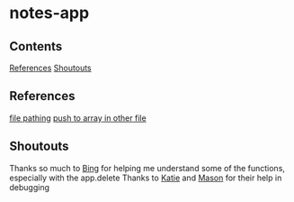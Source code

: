 # notes-app

## Contents
[References](#references)
[Shoutouts](#shoutouts)

## References
[file pathing](https://stackoverflow.com/questions/31504798/using-express-js-to-serve-html-file-along-with-scripts-css-and-images/31505061)
[push to array in other file](https://stackoverflow.com/questions/61473968/how-to-push-object-inside-an-array-while-writing-to-a-file-in-node-js)

## Shoutouts
Thanks so much to [Bing](https://github.com/imbingz) for helping me understand some of the functions, especially with the app.delete
Thanks to [Katie](https://github.com/) and [Mason](https://github.com/) for their help in debugging